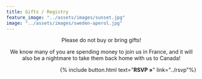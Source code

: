 ```yaml
---
title: Gifts / Registry
feature_image: "../assets/images/sunset.jpg"
image: "../assets/images/sweden-aperol.jpg"
---
```


<p style='text-align: center'>
Please do not buy or bring gifts! 
</p>

<p style='text-align: center'>
We know many of you are spending money to join us in France, and it will also be a nightmare to take them back home with us to Canada!
</p>

<p style='text-align: right'>
{% include button.html text="<b>RSVP »</b>" link="../rsvp"%}
</p>